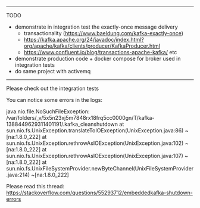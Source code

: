 ------------------
TODO
- demonstrate in integration test the exactly-once message delivery 
    * transactionality (https://www.baeldung.com/kafka-exactly-once)
    * https://kafka.apache.org/24/javadoc/index.html?org/apache/kafka/clients/producer/KafkaProducer.html
    * https://www.confluent.io/blog/transactions-apache-kafka/
    etc
- demonstrate production code + docker compose for broker used in integration tests
- do same project with activemq
------------------

Please check out the integration tests

You can notice some errors in the logs: 

java.nio.file.NoSuchFileException: /var/folders/_v/5x5n23xj5m7848rx18frq5cc0000gn/T/kafka-1388449629311401191/.kafka_cleanshutdown
         at sun.nio.fs.UnixException.translateToIOException(UnixException.java:86) ~[na:1.8.0_222]
         at sun.nio.fs.UnixException.rethrowAsIOException(UnixException.java:102) ~[na:1.8.0_222]
         at sun.nio.fs.UnixException.rethrowAsIOException(UnixException.java:107) ~[na:1.8.0_222]
         at sun.nio.fs.UnixFileSystemProvider.newByteChannel(UnixFileSystemProvider.java:214) ~[na:1.8.0_222]




Please read this thread: 
https://stackoverflow.com/questions/55293712/embeddedkafka-shutdown-errors
